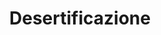 ---
title: Desertificazione
descriptionBody: 
    - Per “desertificazione” si intende il degrado del territorio nelle zone aride, semi aride e sub umide-secche attribuibile a varie cause fra le quali le variazioni climatiche e le attività umane (UNCCD, 1994) come lo sfruttamento e la cattiva gestione. Questo degrado è favorito in ecosistemi fragili caratterizzati da alcune caratteristiche ambientali e da fenomeni naturali quali la litologia e idrologia del luogo, la presenza di suoli poco profondi e senza copertura vegetale in versanti con forte pendenza. 
    - Quando il terreno è eccessivamente secco è soggetto ad erosione ma anche durante inondazioni improvvise, lo strato superiore del terreno viene portato via velocemente. La situazione risulta drammatica in Africa ma esistono vaste aree degradate o minacciate in tante altre parti del mondo tanto da rappresentare una minaccia per oltre un miliardo di abitanti del pianeta. 
    - Per quanto riguarda i fattori climatici, l’aumento delle temperature che provoca una forte evapotraspirazione unità alla scarsità di pioggia causano la diminuzione di umidità dai terreni e dalle piante.
consequences:
    description: Gli effetti principali si vedranno sull’uso del terreno quali una minore produzione alimentare, infertilità del suolo che possono portare a conseguenze demografiche ed economiche, costringendo la popolazione a migrare. Ma la desertificazione può a sua volta può influire sui cambiamenti climatici":" il degrado del suolo dà luogo all’emissione nell’atmosfera di gas a effetto serra, comportando il rischio di ulteriori cambiamenti climatici e di perdita della biodiversità. La biomassa e gli stock di carbonio nel suolo sono esposti al rischio di dispersione nell’atmosfera per effetto di tempeste, incendi boschivi e focolai di organismi nocivi.
choords:
    x: 1543
    y: 175
---
